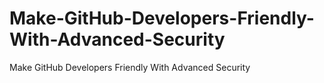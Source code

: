 # Make-GitHub-Developers-Friendly-With-Advanced-Security
Make GitHub Developers Friendly With Advanced Security
